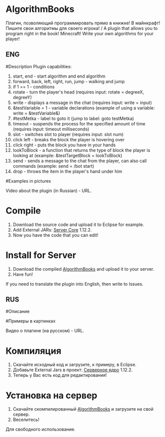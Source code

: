 # AlgorithmBooks
Плагин, позволяющий программировать прямо в книжке! В майнкрафт! Пишите свои алгоритмы для своего игрока! / A plugin that allows you to program right in the book! Minecraft! Write your own algorithms for your player!

## ENG
#Description
Plugin capabilities:
1. start, end - start algorithm and end algorithm
2. forward, back, left, right, run, jump - walking and jump
3. if 1 == 1 - conditions
4. rotate - turn the player's head (requires input: rotate = degreeX, degreeY)
5. write - displays a message in the chat (requires input: write = input)
6. &testVariable = 1 - variable declarations (example of using a variable: write = &testVariable&)
7. #testMetka - label to goto it (jump to label: goto testMetka)
8. timeout - suspends the process for the specified amount of time (requires input: timeout milliseconds)
9. slot - switches slot to player (requires input: slot num)
10. click left - breaks the block the player is hovering over
11. click right - puts the block you have in your hands
12. lookToBlock - a function that returns the type of block the player is looking at (example: &testTargetBlock = lookToBlock)
13. send - sends a message to the chat from the player, can also call commands (example: send = /bot start)
14. drop - throws the item in the player's hand under him

#Examples in pictures


Video about the plugin (in Russian) - URL.

# Compile
1. Download the source code and upload it to Eclipse for example.
2. Add External JARs: [Server Core](https://getbukkit.org/download/craftbukkit) 1.12.2.
3. Now you have the code that you can edit!

# Install for Server
1. Download the compiled [AlgorithmBooks](https://github.com/Dseym/blocksDrops/releases/download/blocksDrops/dropsblocks.jar) and upload it to your server.
2. Have fun!

If you need to translate the plugin into English, then write to Issues.

## RUS
#Описание


#Примеры в картинках


Видео о плагине (на русском) - URL.

# Компиляция
1. Скачайте исходный код и загрузите, к примеру, в Eclipse.
2. Добавьте External Jars в проект: [Серверное ядро](https://getbukkit.org/download/craftbukkit) 1.12.2.
3. Теперь у Вас есть код для редактирования!

# Установка на сервер
1. Скачайте скомпилированный [AlgorithmBooks](https://github.com/Dseym/blocksDrops/releases/download/blocksDrops/dropsblocks.jar) и загрузите на свой сервер.
2. Веселитесь!

Для свободного использование.